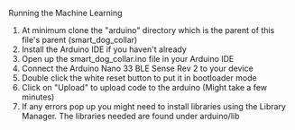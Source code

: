 Running the Machine Learning

1. At minimum clone the "arduino" directory which is the parent of this file's parent (smart_dog_collar)
2. Install the Arduino IDE if you haven't already
3. Open up the smart_dog_collar.ino file in your Arduino IDE
4. Connect the Arduino Nano 33 BLE Sense Rev 2 to your device
5. Double click the white reset button to put it in bootloader mode
6. Click on "Upload" to upload code to the arduino (Might take a few minutes)
7. If any errors pop up you might need to install libraries using the Library Manager. The libraries needed are found under arduino/lib